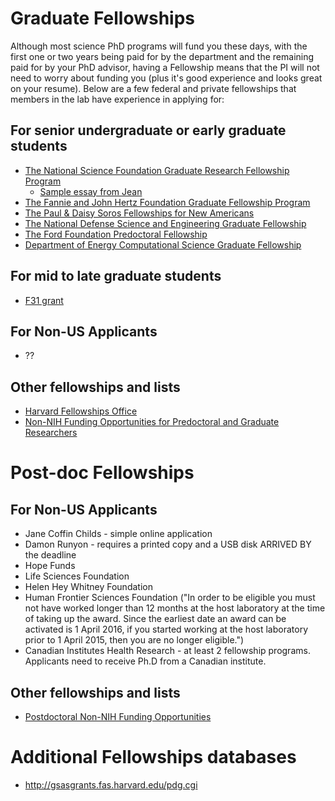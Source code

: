# Graduate Fellowships

Although most science PhD programs will fund you these days, with the first one or two years being paid for by the department and the remaining paid for by your PhD advisor, having a Fellowship means that the PI will not need to worry about funding you (plus it's good experience and looks great on your resume). Below are a few federal and private fellowships that members in the lab have experience in applying for:

## For senior undergraduate or early graduate students 
- [The National Science Foundation Graduate Research Fellowship Program](http://www.nsfgrfp.org/)
  - [Sample essay from Jean](http://jefworks.com/portfolio/nsf-grfp-sample-essays-and-advice/)
- [The Fannie and John Hertz Foundation Graduate Fellowship Program](http://www.hertzfoundation.org/dx/fellowships/fellowshipaward.aspx)
- [The Paul & Daisy Soros Fellowships for New Americans](http://www.pdsoros.org/)
- [The National Defense Science and Engineering Graduate Fellowship](http://ndseg.asee.org/)
- [The Ford Foundation Predoctoral Fellowship](http://sites.nationalacademies.org/PGA/FordFellowships/PGA_047958)
- [Department of Energy Computational Science Graduate Fellowship](http://www.krellinst.org/csgf/)

## For mid to late graduate students 
- [F31 grant](http://grants.nih.gov/grants/funding/ac_search_results.htm?text_curr=f31&Search_Type=Activity)

## For Non-US Applicants
- ??

## Other fellowships and lists
- [Harvard Fellowships Office](https://www.gsas.harvard.edu/current_students/fellowships_office.php) 
- [Non-NIH Funding Opportunities for Predoctoral and Graduate Researchers](http://www.fic.nih.gov/Funding/NonNIH/Pages/predoctoral-graduate.aspx)

# Post-doc Fellowships

## For Non-US Applicants
- Jane Coffin Childs - simple online application 
- Damon Runyon - requires a printed copy and a USB disk ARRIVED BY the deadline 
- Hope Funds 
- Life Sciences Foundation 
- Helen Hey Whitney Foundation 
- Human Frontier Sciences Foundation ("In order to be eligible you must not have worked longer than 12 months at the host laboratory at the time of taking up the award. Since the earliest date an award can be activated is 1 April 2016, if you started working at the host laboratory prior to 1 April 2015, then you are no longer eligible.")
- Canadian Institutes Health Research - at least 2 fellowship programs. Applicants need to receive Ph.D from a Canadian institute.

## Other fellowships and lists
- [Postdoctoral Non-NIH Funding Opportunities](http://www.fic.nih.gov/Funding/NonNIH/Pages/postdoctoral.aspx)


# Additional Fellowships databases

- http://gsasgrants.fas.harvard.edu/pdg.cgi

